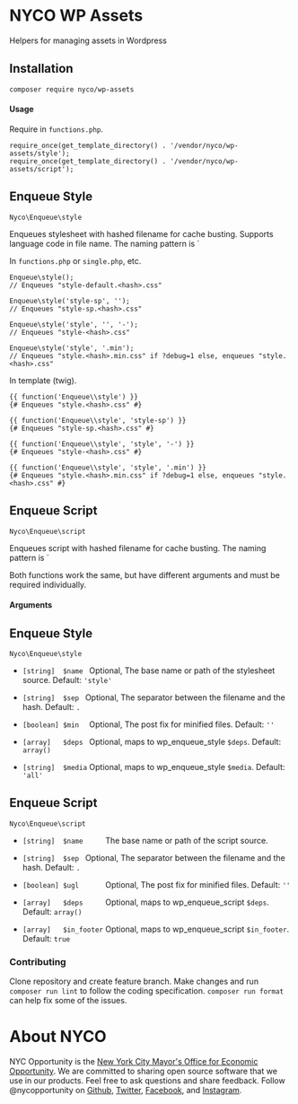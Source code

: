 # NYCO WP Assets

Helpers for managing assets in Wordpress

## Installation

```
composer require nyco/wp-assets
```

#### Usage

Require in `functions.php`.

```
require_once(get_template_directory() . '/vendor/nyco/wp-assets/style');
require_once(get_template_directory() . '/vendor/nyco/wp-assets/script');
```

## Enqueue Style

`Nyco\Enqueue\style`

Enqueues stylesheet with hashed filename for cache busting. Supports language
code in file name. The naming pattern is `

In `functions.php` or `single.php`, etc.

```
Enqueue\style();
// Enqueues "style-default.<hash>.css"

Enqueue\style('style-sp', '');
// Enqueues "style-sp.<hash>.css"

Enqueue\style('style', '', '-');
// Enqueues "style-<hash>.css"

Enqueue\style('style', '.min');
// Enqueues "style.<hash>.min.css" if ?debug=1 else, enqueues "style.<hash>.css"
```

In template (twig).

```
{{ function('Enqueue\\style') }}
{# Enqueues "style.<hash>.css" #}

{{ function('Enqueue\\style', 'style-sp') }}
{# Enqueues "style-sp.<hash>.css" #}

{{ function('Enqueue\\style', 'style', '-') }}
{# Enqueues "style-<hash>.css" #}

{{ function('Enqueue\\style', 'style', '.min') }}
{# Enqueues "style.<hash>.min.css" if ?debug=1 else, enqueues "style.<hash>.css" #}
```

## Enqueue Script

`Nyco\Enqueue\script`

Enqueues script with hashed filename for cache busting. The naming pattern is
`

Both functions work the same, but have different arguments and must be required
individually.

#### Arguments

## Enqueue Style

`Nyco\Enqueue\style`

- `[string]  $name ` Optional, The base name or path of the stylesheet source. Default: `'style'`

- `[string]  $sep `  Optional, The separator between the filename and the hash. Default: `.`

- `[boolean] $min  ` Optional, The post fix for minified files. Default: `''`

- `[array]   $deps ` Optional, maps to wp_enqueue_style `$deps`. Default: `array()`

- `[string]  $media` Optional, maps to wp_enqueue_style `$media`. Default: `'all'`

## Enqueue Script

`Nyco\Enqueue\script`

- `[string]  $name     ` The base name or path of the script source.

- `[string]  $sep `      Optional, The separator between the filename and the hash. Default: `.`

- `[boolean] $ugl      ` Optional, The post fix for minified files. Default: `''`

- `[array]   $deps     ` Optional, maps to wp_enqueue_script `$deps`. Default: `array()`

- `[array]   $in_footer` Optional, maps to wp_enqueue_script `$in_footer`. Default: `true`

### Contributing

Clone repository and create feature branch. Make changes and run `composer run lint`
to follow the coding specification. `composer run format` can help fix some of the issues.

# About NYCO

NYC Opportunity is the [New York City Mayor's Office for Economic Opportunity](http://nyc.gov/opportunity). We are committed to sharing open source software that we use in our products. Feel free to ask questions and share feedback. Follow @nycopportunity on [Github](https://github.com/orgs/CityOfNewYork/teams/nycopportunity), [Twitter](https://twitter.com/nycopportunity), [Facebook](https://www.facebook.com/NYCOpportunity/), and [Instagram](https://www.instagram.com/nycopportunity/).
